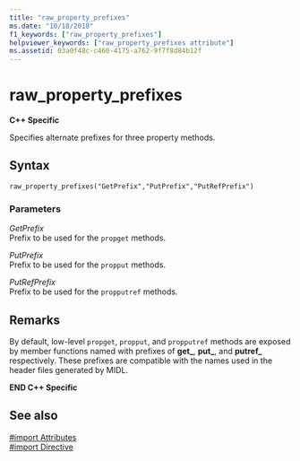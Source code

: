 ```yaml
---
title: "raw_property_prefixes"
ms.date: "10/18/2018"
f1_keywords: ["raw_property_prefixes"]
helpviewer_keywords: ["raw_property_prefixes attribute"]
ms.assetid: 03a0f48c-c460-4175-a762-9f7f8d84b12f
---
```

# raw_property_prefixes

**C++ Specific**

Specifies alternate prefixes for three property methods.

## Syntax

```
raw_property_prefixes("GetPrefix","PutPrefix","PutRefPrefix")
```

### Parameters

*GetPrefix*<br/>
Prefix to be used for the `propget` methods.

*PutPrefix*<br/>
Prefix to be used for the `propput` methods.

*PutRefPrefix*<br/>
Prefix to be used for the `propputref` methods.

## Remarks

By default, low-level `propget`, `propput`, and `propputref` methods are exposed by member functions named with prefixes of **get_**, **put_**, and **putref_** respectively. These prefixes are compatible with the names used in the header files generated by MIDL.

**END C++ Specific**

## See also

[#import Attributes](../preprocessor/hash-import-attributes-cpp.md)<br/>
[#import Directive](../preprocessor/hash-import-directive-cpp.md)
